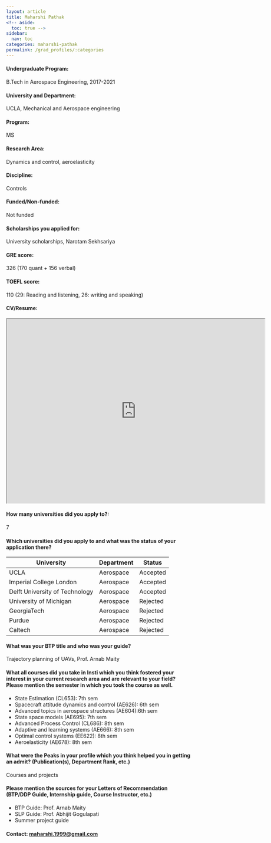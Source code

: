 ```yaml
---
layout: article
title: Maharshi Pathak
<!-- aside:
  toc: true -->
sidebar:
  nav: toc
categories: maharshi-pathak
permalink: /grad_profiles/:categories
---
```


<!-- # Hi, this is the page for Maharshi Pathak.  -->
<!-- Write Program if different from Btech Aero-->
#### Undergraduate Program:
B.Tech in Aerospace Engineering, 2017-2021
#### University and Department: 
UCLA, Mechanical and Aerospace engineering
#### Program:
MS
#### Research Area: 
Dynamics and control, aeroelasticity
#### Discipline: 
Controls
#### Funded/Non-funded:
Not funded
#### Scholarships you applied for:
University scholarships, Narotam Sekhsariya
#### GRE score:
326 (170 quant + 156 verbal)
#### TOEFL score: 
110 (29: Reading and listening, 26: writing and speaking)
#### CV/Resume:

<iframe src="https://drive.google.com/file/d/1V5RxoQv-Z9efkx0VN_mmm7WfBKPK-4GP/preview" width="700" height="500" allow="autoplay"></iframe>

#### How many universities did you apply to?: 
7
#### Which universities did you apply to and what was the status of your application there? 

| University | Department | Status | 
| -----------|------------|--------|
|UCLA	|Aerospace|Accepted|
|Imperial College London	|Aerospace|Accepted|
|Delft University of Technology	|Aerospace|Accepted|
|University of Michigan	|Aerospace|Rejected|
|GeorgiaTech	|Aerospace|Rejected|
|Purdue	|Aerospace|Rejected|
|Caltech	|Aerospace|Rejected|

#### What was your BTP title and who was your guide?
Trajectory planning of UAVs, Prof. Arnab Maity

#### What all courses did you take in Insti which you think fostered your interest in your current research area and are relevant to your field? Please mention the semester in which you took the course as well.
* State Estimation (CL653): 7th sem
* Spacecraft attitude dynamics and control (AE626): 6th sem
* Advanced topics in aerospace structures (AE604):6th sem
* State space models (AE695): 7th sem
* Advanced Process Control (CL686): 8th sem
* Adaptive and learning systems (AE666): 8th sem
* Optimal control systems (EE622): 8th sem
* Aeroelasticity (AE678): 8th sem

#### What were the Peaks in your profile which you think helped you in getting an admit? (Publication(s), Department Rank, etc.)
Courses and projects
#### Please mention the sources for your Letters of Recommendation (BTP/DDP Guide, Internship guide, Course Instructor, etc.)
* BTP Guide: Prof. Arnab Maity
* SLP Guide: Prof. Abhijit Gogulapati
* Summer project guide

<!-- #### Any advice/tips for juniors who are interested in a similar field and are planning to go for Higher Studies? -->

#### Contact: [maharshi.1999@gmail.com](mailto:maharshi.1999@gmail.com)